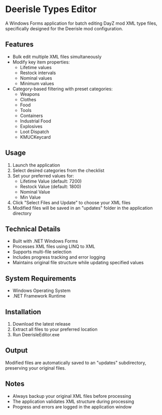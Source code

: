 # Deerisle Types Editor

A Windows Forms application for batch editing DayZ mod XML type files, specifically designed for the Deerisle mod configuration.

## Features

- Bulk edit multiple XML files simultaneously
- Modify key item properties:
  - Lifetime values
  - Restock intervals
  - Nominal values
  - Minimum values
- Category-based filtering with preset categories:
  - Weapons
  - Clothes
  - Food
  - Tools
  - Containers
  - Industrial Food
  - Explosives
  - Loot Dispatch
  - KMUCKeycard

## Usage

1. Launch the application
2. Select desired categories from the checklist
3. Set your preferred values for:
   - Lifetime Value (default: 7200)
   - Restock Value (default: 1800)
   - Nominal Value
   - Min Value
4. Click "Select Files and Update" to choose your XML files
5. Modified files will be saved in an "updates" folder in the application directory

## Technical Details

- Built with .NET Windows Forms
- Processes XML files using LINQ to XML
- Supports multi-file selection
- Includes progress tracking and error logging
- Maintains original file structure while updating specified values

## System Requirements

- Windows Operating System
- .NET Framework Runtime

## Installation

1. Download the latest release
2. Extract all files to your preferred location
3. Run DeerisleEditor.exe

## Output

Modified files are automatically saved to an "updates" subdirectory, preserving your original files.

## Notes

- Always backup your original XML files before processing
- The application validates XML structure during processing
- Progress and errors are logged in the application window
